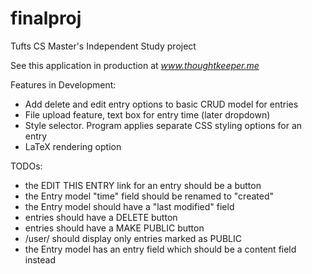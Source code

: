 # finalproj
Tufts CS Master's Independent Study project

See this application in production at *www.thoughtkeeper.me*

Features in Development:
* Add delete and edit entry options to basic CRUD model for entries
* File upload feature, text box for entry time (later dropdown)
* Style selector. Program applies separate CSS styling options for an entry
* LaTeX rendering option

TODOs:
* the EDIT THIS ENTRY link for an entry should be a button
* the Entry model "time" field should be renamed to "created"
* the Entry model should have a "last modified" field
* entries should have a DELETE button
* entries should have a MAKE PUBLIC button
* /user/<username> should display only entries marked as PUBLIC
* the Entry model has an entry field which should be a content field instead

